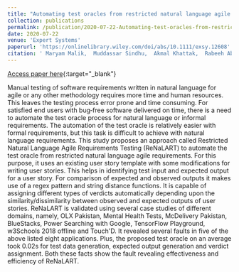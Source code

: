 ```yaml
---
title: "Automating test oracles from restricted natural language agile requirements"
collection: publications
permalink: /publication/2020-07-22-Automating-test-oracles-from-restricted-natural-language-agile-requirements
date: 2020-07-22
venue: 'Expert Systems'
paperurl: 'https://onlinelibrary.wiley.com/doi/abs/10.1111/exsy.12608'
citation: ' Maryam Malik,  Muddassar Sindhu,  Akmal Khattak,  Rabeeh Abbasi,  Khalid Saleem, &quot;Automating test oracles from restricted natural language agile requirements.&quot; Expert Systems, 2020.'
---
```


[Access paper here](https://onlinelibrary.wiley.com/doi/abs/10.1111/exsy.12608){:target="_blank"}

Manual testing of software requirements written in natural language for agile or any other methodology requires more time and human resources. This leaves the testing process error prone and time consuming. For satisfied end users with bug‐free software delivered on time, there is a need to automate the test oracle process for natural language or informal requirements. The automation of the test oracle is relatively easier with formal requirements, but this task is difficult to achieve with natural language requirements. This study proposes an approach called Restricted Natural Language Agile Requirements Testing (ReNaLART) to automate the test oracle from restricted natural language agile requirements. For this purpose, it uses an existing user story template with some modifications for writing user stories. This helps in identifying test input and expected output for a user story. For comparison of expected and observed outputs it makes use of a regex pattern and string distance functions. It is capable of assigning different types of verdicts automatically depending upon the similarity/dissimilarity between observed and expected outputs of user stories. ReNaLART is validated using several case studies of different domains, namely, OLX Pakistan, Mental Health Tests, McDelivery Pakistan, BlueStacks, Power Searching with Google, TensorFlow Playground, w3Schools 2018 offline and Touch&apos;D. It revealed several faults in five of the above listed eight applications. Plus, the proposed test oracle on an average took 0.02s for test data generation, expected output generation and verdict assignment. Both these facts show the fault revealing effectiveness and efficiency of ReNaLART.

